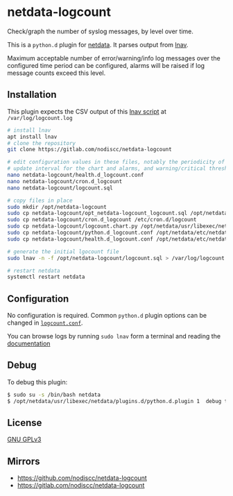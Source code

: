 # netdata-logcount

Check/graph the number of syslog messages, by level over time.

<!-- TODO SCREENSHOT ![](https://i.imgur.com/ebD2MTW.png) -->

This is a `python.d` plugin for [netdata](https://my-netdata.io/). It parses output from [lnav](https://lnav.org/).

Maximum acceptable number of error/warning/info log messages over the configured time period can be configured, alarms will be raised if log message counts exceed this level.


## Installation

This plugin expects the CSV output of this [lnav script](opt_netdata-logcount_logcount.sql) at `/var/log/logcount.log`

```bash
# install lnav
apt install lnav
# clone the repository
git clone https://gitlab.com/nodiscc/netdata-logcount

# edit configuration values in these files, notably the periodicity of logcount file generation,
# update interval for the chart and alarms, and warning/critical thresholds for number of log messages
nano netdata-logcount/health.d_logcount.conf
nano netdata-logcount/cron.d_logcount
nano netdata-logcount/logcount.sql

# copy files in place
sudo mkdir /opt/netdata-logcount
sudo cp netdata-logcount/opt_netdata-logcount_logcount.sql /opt/netdata-logcount/logcount.sql
sudo cp netdata-logcount/cron.d_logcount /etc/cron.d/logcount
sudo cp netdata-logcount/logcount.chart.py /opt/netdata/usr/libexec/netdata/python.d/
sudo cp netdata-logcount/python.d_logcount.conf /opt/netdata/etc/netdata/python.d/
sudo cp netdata-logcount/health.d_logcount.conf /opt/netdata/etc/netdata/health.d/logcount.conf

# generate the initial lgocount file
sudo lnav -n -f /opt/netdata-logcount/logcount.sql > /var/log/logcount.log

# restart netdata
systemctl restart netdata

```

## Configuration

No configuration is required. Common `python.d` plugin options can be changed in [`logcount.conf`](logcount.conf).

You can browse logs by running `sudo lnav` form a terminal and reading the [documentation](https://lnav.readthedocs.io/en/latest/)


## Debug

To debug this plugin:

```bash
$ sudo su -s /bin/bash netdata
$ /opt/netdata/usr/libexec/netdata/plugins.d/python.d.plugin 1  debug trace logcount
```


## License

[GNU GPLv3](LICENSE)

## Mirrors

- https://github.com/nodiscc/netdata-logcount
- https://gitlab.com/nodiscc/netdata-logcount

